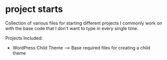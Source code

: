 # project starts

Collection of various files for starting different projects I commonly work on with the base code that I don't want to type in every single time.

Projects Included:
* WordPress Child Theme --> Base required files for creating a child theme

